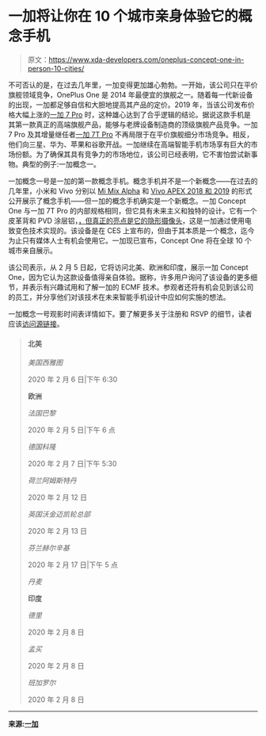# 一加将让你在 10 个城市亲身体验它的概念手机

> 原文：<https://www.xda-developers.com/oneplus-concept-one-in-person-10-cities/>

不可否认的是，在过去几年里，一加变得更加雄心勃勃。一开始，该公司只在平价旗舰领域竞争，OnePlus One 是 2014 年最便宜的旗舰之一。随着每一代新设备的出现，一加都足够自信和大胆地提高其产品的定价。2019 年，当该公司发布价格大幅上涨的[一加 7 Pro](https://www.xda-developers.com/oneplus-7-pro-review/) 时，这种雄心达到了合乎逻辑的结论。据说这款手机是其第一款真正的高端旗舰产品，能够与老牌设备制造商的顶级旗舰产品竞争。一加 7 Pro 及其增量继任者[一加 7T Pro](https://www.xda-developers.com/oneplus-7t-pro-xda-review/) 不再局限于在平价旗舰细分市场竞争。相反，他们向三星、华为、苹果和谷歌开战。一加继续在高端智能手机市场享有巨大的市场份额。为了确保其具有竞争力的市场地位，该公司已经表明，它不害怕尝试新事物。典型的例子:一加概念一。

一加概念一号是一加的第一款概念手机。概念手机并不是一个新概念——在过去的几年里，小米和 Vivo 分别以 [Mi Mix Alpha](https://www.xda-developers.com/xiaomi-mi-mix-alpha-hands-on/) 和 [Vivo APEX 2018 和 2019](https://www.xda-developers.com/vivo-apex-2019-no-ports-full-screen-fingerprint-scanner/) 的形式公开展示了概念手机——但一加的概念手机确实是一个新概念。一加 Concept One 与一加 7T Pro 的内部规格相同，但它具有未来主义和独特的设计。它有一个皮革背和 PVD 涂层铝，[，但真正的亮点是它的隐形摄像头](https://www.xda-developers.com/oneplus-concept-one-invisible-camera/)，这是一加通过使用电致变色技术实现的。该设备是在 CES 上宣布的，但由于其本质是一个概念，迄今为止只有媒体人士有机会使用它。一加现已宣布，Concept One 将在全球 10 个城市亲自展示。

该公司表示，从 2 月 5 日起，它将访问北美、欧洲和印度，展示一加 Concept One，因为它认为这款设备值得亲自体验。据称，许多用户询问了该设备的更多细节，并表示有兴趣试用和了解一加的 ECMF 技术。参观者还将有机会见到该公司的员工，并分享他们对该技术在未来智能手机设计中应如何实施的想法。

一加概念一号观影时间表详情如下。要了解更多关于注册和 RSVP 的细节，读者应该[访问源链接](https://forums.oneplus.com/threads/announcing-the-concept-one-world-tour.1174333/)。

> #### **北美**
> 
> *美国西雅图*
> 
> 2020 年 2 月 6 日|下午 6:30
> 
> **欧洲**
> 
> *法国巴黎*
> 
> 2020 年 2 月 5 日|下午 6 点
> 
> *德国科隆*
> 
> 2020 年 2 月 7 日|下午 5:30
> 
> *荷兰阿姆斯特丹*
> 
> 2020 年 2 月 12 日
> 
> *英国沃金迈凯轮总部*
> 
> 2020 年 2 月 13 日
> 
> *芬兰赫尔辛基*
> 
> 2020 年 2 月 17 日|下午 5 点
> 
> *丹麦*
> 
> **印度**
> 
> *德里*
> 
> 2020 年 2 月 8 日
> 
> *孟买*
> 
> 2020 年 2 月 8 日
> 
> *班加罗尔*
> 
> 2020 年 2 月 8 日

* * *

**来源:[一加](https://forums.oneplus.com/threads/announcing-the-concept-one-world-tour.1174333/)**